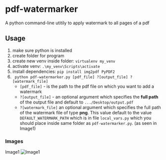 
# pdf-watermarker
A python command-line utitily to apply watermark to all pages of a pdf
## Usage
1. make sure python is installed
2. create folder for program
3. create new venv inside folder: `virtualenv my_venv`
4. activate venv: `.\my_venv\Scripts\activate`
5. install dependencies: `pip install img2pdf PyPDF2`
6. ` python pdf-watermarker.py [pdf_file] ?[output_file] ?[watermark_file]`
	* `[pdf_file]` - is the path to the pdf file on which you want to add a watermark
	* `?[output_file]` - an optional argument which specifies the **full path** of the output file and default to `.../Desktop/output.pdf`
	* `?[watermark_file]` an optional argument which specifies the full path of the watermark file of type **png**. This value default to the value `DEFAULT_WATERMARK_PATH` which is in file `local_vars.py` which you should place inside same folder as `pdf-watermarker.py`. (as seen in Image1)

### Images
Image1
![Image1](https://lh5.googleusercontent.com/E_wq4CgfzBfonP1eXK2OHPJ5hnaPVoI3mz6UwsM4mxjppL5bw7g_9KNTTHxklC618IJo6MQ48nuZeA=w2289-h1363-rw)
